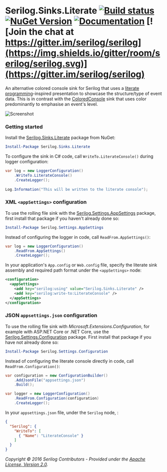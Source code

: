 # Serilog.Sinks.Literate [![Build status](https://ci.appveyor.com/api/projects/status/nrj4s6rbgtf4210m?svg=true)](https://ci.appveyor.com/project/serilog/serilog-sinks-literate) [![NuGet Version](http://img.shields.io/nuget/v/Serilog.Sinks.Literate.svg?style=flat)](https://www.nuget.org/packages/Serilog.Sinks.Literate/) [![Documentation](https://img.shields.io/badge/docs-wiki-yellow.svg)](https://github.com/serilog/serilog/wiki) [![Join the chat at https://gitter.im/serilog/serilog](https://img.shields.io/gitter/room/serilog/serilog.svg)](https://gitter.im/serilog/serilog)

An alternative colored console sink for Serilog that uses a [literate programming](http://en.wikipedia.org/wiki/Literate_programming)-inspired presentation to showcase the structure/type of event data.  This is in contrast with the [ColoredConsole](https://github.com/serilog/serilog-sinks-coloredconsole) sink that uses color predominantly to emphasise an event's level.

![Screenshot](https://raw.githubusercontent.com/serilog/serilog-sinks-literate/dev/assets/Screenshot.png)

### Getting started

Install the [Serilog.Sinks.Literate](https://nuget.org/packages/serilog.sinks.literate) package from NuGet:

```powershell
Install-Package Serilog.Sinks.Literate
```

To configure the sink in C# code, call `WriteTo.LiterateConsole()` during logger configuration:

```csharp
var log = new LoggerConfiguration()
    .WriteTo.LiterateConsole()
    .CreateLogger();
    
Log.Information("This will be written to the literate console");
```

### XML `<appSettings>` configuration

To use the rolling file sink with the [Serilog.Settings.AppSettings](https://github.com/serilog/serilog-settings-appsettings) package, first install that package if you haven't already done so:

```powershell
Install-Package Serilog.Settings.AppSettings
```

Instead of configuring the logger in code, call `ReadFrom.AppSettings()`:

```csharp
var log = new LoggerConfiguration()
    .ReadFrom.AppSettings()
    .CreateLogger();
```

In your application's `App.config` or `Web.config` file, specify the literate sink assembly and required path format under the `<appSettings>` node:

```xml
<configuration>
  <appSettings>
    <add key="serilog:using" value="Serilog.Sinks.Literate" />
    <add key="serilog:write-to:LiterateConsole" />
  </appSettings>
</configuration>
```


### JSON `appsettings.json` configuration

To use the rolling file sink with _Microsoft.Extensions.Configuration_, for example with ASP.NET Core or .NET Core, use the [Serilog.Settings.Configuration](https://github.com/serilog/serilog-settings-configuration) package. First install that package if you have not already done so:

```powershell
Install-Package Serilog.Settings.Configuration
```

Instead of configuring the literate console directly in code, call `ReadFrom.Configuration()`:

```csharp
var configuration = new ConfigurationBuilder()
    .AddJsonFile("appsettings.json")
    .Build();

var logger = new LoggerConfiguration()
    .ReadFrom.Configuration(configuration)
    .CreateLogger();
```

In your `appsettings.json` file, under the `Serilog` node, :

```json
{
  "Serilog": {
    "WriteTo": [
      { "Name": "LiterateConsole" }
    ]
  }
}
```

_Copyright &copy; 2016 Serilog Contributors - Provided under the [Apache License, Version 2.0](http://apache.org/licenses/LICENSE-2.0.html)._


